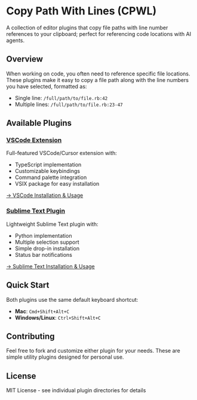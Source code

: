 # Copy Path With Lines (CPWL)

A collection of editor plugins that copy file paths with line number references to your clipboard; perfect for referencing code locations with AI agents.

## Overview

When working on code, you often need to reference specific file locations. These plugins make it easy to copy a file path along with the line numbers you have selected, formatted as:

- Single line: `/full/path/to/file.rb:42`
- Multiple lines: `/full/path/to/file.rb:23-47`

## Available Plugins

### [VSCode Extension](vscode/copy-path-with-lines/)

Full-featured VSCode/Cursor extension with:
- TypeScript implementation
- Customizable keybindings
- Command palette integration
- VSIX package for easy installation

[→ VSCode Installation & Usage](vscode/copy-path-with-lines/README.md)

### [Sublime Text Plugin](sublime/)

Lightweight Sublime Text plugin with:
- Python implementation
- Multiple selection support
- Simple drop-in installation
- Status bar notifications

[→ Sublime Text Installation & Usage](sublime/README.md)

## Quick Start

Both plugins use the same default keyboard shortcut:
- **Mac**: `Cmd+Shift+Alt+C`
- **Windows/Linux**: `Ctrl+Shift+Alt+C`

## Contributing

Feel free to fork and customize either plugin for your needs. These are simple utility plugins designed for personal use.

## License

MIT License - see individual plugin directories for details
